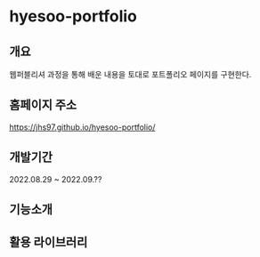 ﻿# hyesoo-portfolio

## 개요

웹퍼블리셔 과정을 통해 배운 내용을 토대로 포트폴리오 페이지를 구현한다.

## 홈페이지 주소
 https://jhs97.github.io/hyesoo-portfolio/

## 개발기간

2022.08.29 ~ 2022.09.??

## 기능소개

## 활용 라이브러리
